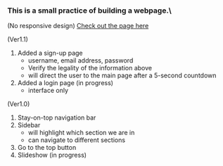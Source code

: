 ### This is a small practice of building a webpage.\
(No responsive design) 
[Check out the page here](https://udnwim.github.io/my-first-repository/)

(Ver1.1)
  1. Added a sign-up page
     - username, email address, password
     - Verify the legality of the information above
     - will direct the user to the main page after a 5-second countdown
  3. Added a login page (in progress)
     - interface only

(Ver1.0)
  1. Stay-on-top navigation bar
  2. Sidebar
     - will highlight which section we are in
     - can navigate to different sections
  4. Go to the top button
  5. Slideshow (in progress)
